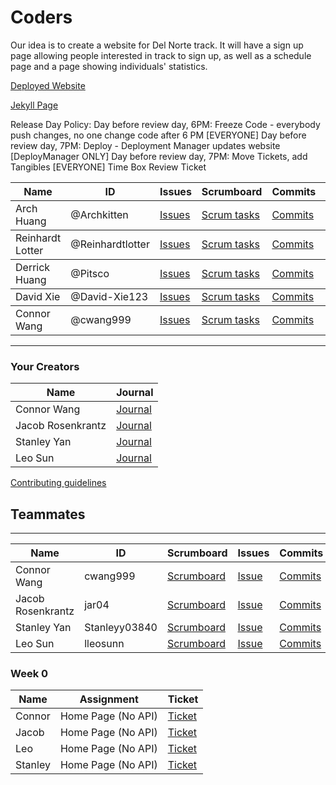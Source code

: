 # Coders

Our idea is to create a website for Del Norte track. It will have a sign up page allowing people interested in track to sign up, as well as a schedule page and a page showing individuals' statistics. 

[Deployed Website]()

[Jekyll Page](https://cwang999.github.io/n22p5-coders/)

Release Day Policy:
Day before review day, 6PM: Freeze Code - everybody push changes, no one change code after 6 PM [EVERYONE]
Day before review day, 7PM: Deploy - Deployment Manager updates website [DeployManager ONLY]
Day before review day, 7PM: Move Tickets, add Tangibles [EVERYONE]
Time Box
Review Ticket

<table>
  <thead>
    <tr>
      <th>Name</th>
      <th>ID</th>
      <th>Issues</th>
      <th>Scrumboard</th>
      <th>Commits</th>
      <th>Profile</th>
    </tr>
  </thead>
  <tbody>
    <tr>
      <td>Arch Huang</td>
      <td>@Archkitten</td>
      <td><a href="https://github.com/Archkitten/m22p4-ninjas/issues/assigned/Archkitten">Issues</a></td>
      <td><a href="https://github.com/Archkitten/m22p4-ninjas/projects/1?card_filter_query=assignee%3Aarchkitten">Scrum tasks</a></td>
      <td><a href="https://github.com/Archkitten/m22p4-ninjas/commits?author=Archkitten">Commits</a></td>
      <td><a href="https://github.com/ArchKitten">Profile</a></td>
    </tr>
  </tbody>
    <tbody>
    <tr>
      <td>Reinhardt Lotter</td>
      <td>@Reinhardtlotter</td>
      <td><a href="https://github.com/Archkitten/m22p4-ninjas/issues?q=is%3Aopen+assignee%3AReinhardtlotter">Issues</a></td>
      <td><a href="https://github.com/Archkitten/m22p4-ninjas/projects/1?card_filter_query=assignee%3Reinhardtlotter">Scrum tasks</a></td>
      <td><a href="https://github.com/Archkitten/m22p4-ninjas/commits?author=Reinhardtlotter">Commits</a></td>
      <td><a href="https://github.com/Reinhardtlotter">Profile</a></td>
    </tr>
  </tbody>
    <tbody>
    <tr>
      <td>Derrick Huang</td>
      <td>@Pitsco</td>
      <td><a href="https://github.com/Archkitten/m22p4-ninjas/issues?q=is%3Aopen+assignee%3APitsco">Issues</a> </td>
      <td><a href="https://github.com/Archkitten/m22p4-ninjas/projects/1?card_filter_query=assignee%3Pitsco">Scrum tasks</a></td>
      <td><a href="https://github.com/Archkitten/m22p4-ninjas/commits?author=Pitsco">Commits</a></td>
      <td><a href="https://github.com/Pitsco">Profile</a></td>
    </tr>
  </tbody>
    <tbody>
    <tr>
      <td>David Xie</td>
      <td>@David-Xie123</td>
      <td><a href="https://github.com/Archkitten/m22p4-ninjas/issues?q=is%3Aopen+assignee%3ADavid-Xie123">Issues</a></td>
      <td><a href="https://github.com/Archkitten/m22p4-ninjas/projects/1?card_filter_query=assignee%3Adavid-xie123">Scrum tasks</a></td>
      <td><a href="https://github.com/Archkitten/m22p4-ninjas/commits?author=David-Xie123&since=2021-11-01&until=2021-12-01">Commits</a></td>
      <td><a href="https://github.com/David-Xie123">Profile</a></td>
    </tr>
  </tbody>
      <tbody>
    <tr>
      <td>Connor Wang</td>
      <td>@cwang999</td>
      <td><a href="https://github.com/Archkitten/m22p4-ninjas/issues?q=is%3Aopen+assignee%3Acwang999">Issues</a></td>
      <td><a href="https://github.com/Archkitten/m22p4-ninjas/projects/1?card_filter_query=assignee%3Acwang999">Scrum tasks</a></td>
      <td><a href="https://github.com/Archkitten/m22p4-ninjas/commits?author=cwang999">Commits</a></td>
      <td><a href="https://github.com/cwang999">Profile</a></td>
    </tr>
  </tbody>
</table>

-----------------------------------------------------------------------------------
### Your Creators

| Name             | Journal                                                                                                      |
| ---------------- | ------------------------------------------------------------------------------------------------------------ |
| Connor Wang | [Journal]() |
| Jacob Rosenkrantz | [Journal]() |
| Stanley Yan | [Journal]() |
| Leo Sun | [Journal]() |

[Contributing guidelines](https://docs.google.com/document/d/1U18-l772UyNbFlkvBeJZ7O4DMtzl09AFkpKyu8vNqQg/edit?usp=sharing)

## Teammates
---------------------------------------
| Name             | ID              | Scrumboard                                                                   | Issues | Commits  | Profile          |
| ---------------- | --------------- | ---------------------------------------------------------------------------- | ------ | ----------- | ---------------- |
| Connor Wang  | cwang999 | [Scrumboard](https://github.com/cwang999/n22p5-coders/projects/1?card_filter_query=assignee%3Acwang999) | [Issue](https://github.com/Archkitten/m22p4-ninjas/issues?q=is%3Aissue+label%3Aconnor+) | [Commits](https://github.com/cwang999/n22p5-coders/commits?author=cwang999)         | [@cwang999](https://github.com/cwang999)     |
| Jacob Rosenkrantz| jar04 | [Scrumboard](https://github.com/cwang999/n22p5-coders/projects/1?card_filter_query=assignee%3jar04) | [Issue](https://github.com/cwang999/n22p5-coders/issues?q=is%3Aopen+is%3Aissue+author%3Ajar04+assignee%3Ajar04) | [Commits](https://github.com/cwang999/n22p5-coders/commits?author=jar04)         | [@jar04](https://github.com/jar04) |
| Stanley Yan    | Stanleyy03840          | [Scrumboard](https://github.com/cwang999/n22p5-coders/projects/1?card_filter_query=assignee%3Stanleyy03840) | [Issue](https://github.com/cwang999/n22p5-coders/issues?q=is%3Aopen+is%3Aissue+author%3Ajar04+assignee%3AStanleyy03840) | [Commits](https://github.com/cwang999/n22p5-coders/commits?author=Stanleyy03840)         | [@Stanleyy03840](https://github.com/Stanleyy03840)          |
| Leo Sun      | lleosunn  | [Scrumboard](https://github.com/cwang999/n22p5-coders/projects/1?card_filter_query=assignee%3Alleosunn) | [Issue](https://github.com/cwang999/n22p5-coders/issues?q=is%3Aopen+is%3Aissue+author%3Ajar04+assignee%3Alleosunn) | [Commits](https://github.com/cwang999/n22p5-coders/commits?author=lleosunn&since=2021-11-01&until=2021-12-01)          | [@lleosunn](https://github.com/lleosunn)  |


### Week 0
| Name | Assignment | Ticket |
| ---- |----------- | -------- |
| Connor | Home Page (No API) | [Ticket]() |
| Jacob | Home Page (No API) | [Ticket]() |
| Leo | Home Page (No API) | [Ticket]()|
| Stanley | Home Page (No API) | [Ticket]() |
